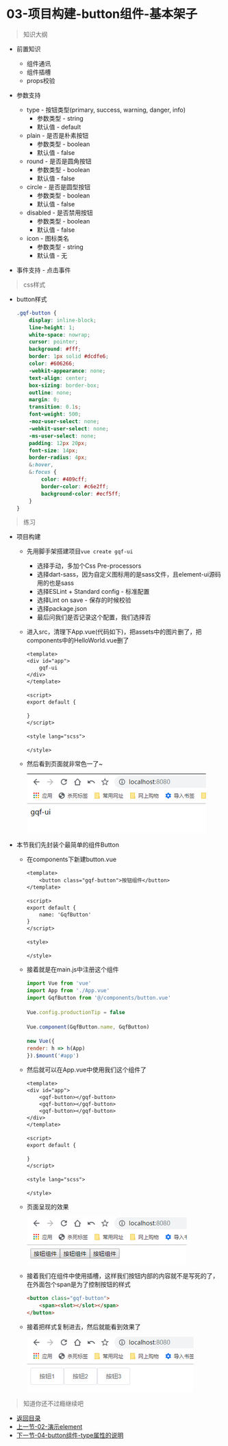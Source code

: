 # 03-项目构建-button组件-基本架子

> 知识大纲

* 前置知识
    * 组件通讯
    * 组件插槽
    * props校验

* 参数支持
    * type - 按钮类型(primary, success, warning, danger, info)
        * 参数类型 - string
        * 默认值 - default
    * plain - 是否是朴素按钮
        * 参数类型 - boolean
        * 默认值 - false
    * round - 是否是圆角按钮
        * 参数类型 - boolean
        * 默认值 - false
    * circle - 是否是圆型按钮
        * 参数类型 - boolean
        * 默认值 - false
    * disabled - 是否禁用按钮
        * 参数类型 - boolean
        * 默认值 - false
    * icon - 图标类名   
        * 参数类型 - string
        * 默认值 - 无 

* 事件支持 - 点击事件   

> css样式
* button样式
    ```scss
    .gqf-button {
        display: inline-block;
        line-height: 1;
        white-space: nowrap;
        cursor: pointer;
        background: #fff;
        border: 1px solid #dcdfe6;
        color: #606266;
        -webkit-appearance: none;
        text-align: center;
        box-sizing: border-box;
        outline: none;
        margin: 0;
        transition: 0.1s;
        font-weight: 500;
        -moz-user-select: none;
        -webkit-user-select: none;
        -ms-user-select: none;
        padding: 12px 20px;
        font-size: 14px;
        border-radius: 4px;
        &:hover,
        &:focus {
            color: #409cff;
            border-color: #c6e2ff;
            background-color: #ecf5ff;
        }
    }        
    ```    

> 练习

* 项目构建
    * 先用脚手架搭建项目`vue create gqf-ui`
        * 选择手动，多加个Css Pre-processors
        * 选择dart-sass，因为自定义图标用的是sass文件，且element-ui源码用的也是sass
        * 选择ESLint + Standard config - 标准配置
        * 选择Lint on save - 保存的时候校验
        * 选择package.json
        * 最后问我们是否记录这个配置，我们选择否
    * 进入src，清理下App.vue(代码如下)，把assets中的图片删了，把components中的HelloWorld.vue删了
        ```vue
        <template>
        <div id="app">
            gqf-ui
        </div>
        </template>

        <script>
        export default {

        }
        </script>

        <style lang="scss">

        </style>

        ```  
    * 然后看到页面就非常色一了~ 

        ![](./images/清理后.jpg)

* 本节我们先封装个最简单的组件Button
    * 在components下新建button.vue
        ```vue
        <template>
            <button class="gqf-button">按钮组件</button>
        </template>

        <script>
        export default {
            name: 'GqfButton'
        }
        </script>

        <style>

        </style>        
        ```      
    * 接着就是在main.js中注册这个组件 
        ```js
        import Vue from 'vue'
        import App from './App.vue'
        import GqfButton from '@/components/button.vue'

        Vue.config.productionTip = false

        Vue.component(GqfButton.name, GqfButton)

        new Vue({
        render: h => h(App)
        }).$mount('#app')

        ``` 
    * 然后就可以在App.vue中使用我们这个组件了 
        ```vue
        <template>
        <div id="app">
            <gqf-button></gqf-button>
            <gqf-button></gqf-button>
            <gqf-button></gqf-button>
        </div>
        </template>

        <script>
        export default {

        }
        </script>

        <style lang="scss">

        </style>

        ``` 
    * 页面呈现的效果

        ![](./images/初次使用自己封装的low逼组件.jpg) 

    * 接着我们在组件中使用插槽，这样我们按钮内部的内容就不是写死的了，在外面包个span是为了控制按钮的样式
        ```html
        <button class="gqf-button">
            <span><slot></slot></span>
        </button>        
        ```              
    * 接着把样式复制进去，然后就能看到效果了  

        ![](./images/复制样式后的效果.jpg)   


> 知道你还不过瘾继续吧      
 
* [返回目录](../../README.md)         
* [上一节-02-演示element](../02-演示element/演示element.md)
* [下一节-04-button组件-type属性的说明](../04-button组件-type属性的说明/button组件-type属性的说明.md)